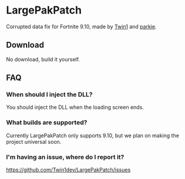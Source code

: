# LargePakPatch
Corrupted data fix for Fortnite 9.10, made by [Twin1](https://github.com/Twin1dev) and [parkie](https://github.com/mlodyskiny).

## Download
No download, build it yourself.

## FAQ

### When should I inject the DLL?
You should inject the DLL when the loading screen ends.


### What builds are supported?
Currently LargePakPatch only supports 9.10, but we plan on making the project universal soon.

### I'm having an issue, where do I report it?
https://github.com/Twin1dev/LargePakPatch/issues
